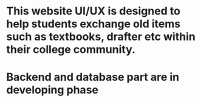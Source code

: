 # This website UI/UX is designed to help students exchange old items such as textbooks, drafter etc within their college community.
# Backend and database part are in developing phase
 